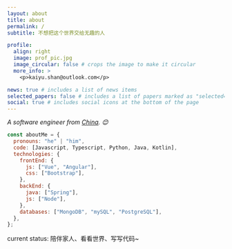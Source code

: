 ```yaml
---
layout: about
title: about
permalink: /
subtitle: 不想把这个世界交给无趣的人

profile:
  align: right
  image: prof_pic.jpg
  image_circular: false # crops the image to make it circular
  more_info: >
    <p>kaiyu.shan@outlook.com</p>

news: true # includes a list of news items
selected_papers: false # includes a list of papers marked as "selected={true}"
social: true # includes social icons at the bottom of the page
---
```


<p><em>A software engineer from <a href="https://zh.wikipedia.org/wiki/%E4%B8%AD%E5%8D%8E%E4%BA%BA%E6%B0%91%E5%85%B1%E5%92%8C%E5%9B%BD">China</a>. 😊
</em></p>

```javascript
const aboutMe = {
  pronouns: "he" | "him",
  code: [Javascript, Typescript, Python, Java, Kotlin],
  technologies: {
    frontEnd: {
      js: ["Vue", "Angular"],
      css: ["Bootstrap"],
    },
    backEnd: {
      java: ["Spring"],
      js: ["Node"],
    },
    databases: ["MongoDB", "mySQL", "PostgreSQL"],
  },
};
```

current status: 陪伴家人、看看世界、写写代码~
